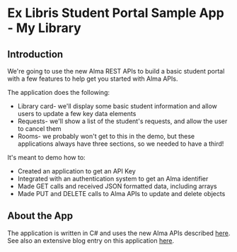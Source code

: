 Ex Libris Student Portal Sample App - My Library
================================================

Introduction
------------

We're going to use the new Alma REST APIs to build a basic student portal with a few features to help get you started with Alma APIs.

The application does the following:
* Library card- we'll display some basic student information and allow users to update a few key data elements
* Requests- we'll show a list of the student's requests, and allow the user to cancel them
* Rooms- we probably won't get to this in the demo, but these applications always have three sections, so we needed to have a third!

It's meant to demo how to:
* Created an application to get an API Key
* Integrated with an authentication system to get an Alma identifier
* Made GET calls and received JSON formatted data, including arrays
* Made PUT and DELETE calls to Alma APIs to update and delete objects

About the App
-------------
The application is written in C# and uses the new Alma APIs described [here](https://developers.exlibrisgroup.com/alma/apis). See also an extensive blog entry on this application [here](https://developers.exlibrisgroup.com/blog/Creating-a-Student-Portal-with-the-New-Alma-APIs). 